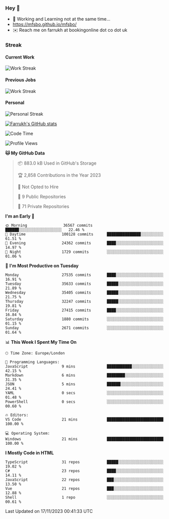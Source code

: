 ### Hey 👋

- 🏃 Working and Learning not at the same time...
- https://mfsbo.github.io/mfsbo/
- ✉️ Reach me on farrukh at bookingonline dot co dot uk

### Streak
#### Current Work
![Work Streak](https://streak-stats.demolab.com/?user=mfsbo)
#### Previous Jobs
![Work Streak](https://streak-stats.demolab.com/?user=farrukhcw)
#### Personal
![Personal Streak](https://streak-stats.demolab.com/?user=farrukhsubhani)

[![Farrukh's GitHub stats](https://github-readme-stats.vercel.app/api?username=mfsbo&hide=stars&count_private=true)](https://github.com/mfsbo/)

<!--START_SECTION:waka-->
![Code Time](http://img.shields.io/badge/Code%20Time-561%20hrs%2014%20mins-blue)

![Profile Views](http://img.shields.io/badge/Profile%20Views-0-blue)

**🐱 My GitHub Data** 

> 📦 883.0 kB Used in GitHub's Storage 
 > 
> 🏆 2,858 Contributions in the Year 2023
 > 
> 🚫 Not Opted to Hire
 > 
> 📜 9 Public Repositories 
 > 
> 🔑 71 Private Repositories 
 > 
**I'm an Early 🐤** 

```text
🌞 Morning                36567 commits       ██████░░░░░░░░░░░░░░░░░░░   22.46 % 
🌆 Daytime                100128 commits      ███████████████░░░░░░░░░░   61.51 % 
🌃 Evening                24362 commits       ████░░░░░░░░░░░░░░░░░░░░░   14.97 % 
🌙 Night                  1729 commits        ░░░░░░░░░░░░░░░░░░░░░░░░░   01.06 % 
```
📅 **I'm Most Productive on Tuesday** 

```text
Monday                   27535 commits       ████░░░░░░░░░░░░░░░░░░░░░   16.91 % 
Tuesday                  35633 commits       █████░░░░░░░░░░░░░░░░░░░░   21.89 % 
Wednesday                35405 commits       █████░░░░░░░░░░░░░░░░░░░░   21.75 % 
Thursday                 32247 commits       █████░░░░░░░░░░░░░░░░░░░░   19.81 % 
Friday                   27415 commits       ████░░░░░░░░░░░░░░░░░░░░░   16.84 % 
Saturday                 1880 commits        ░░░░░░░░░░░░░░░░░░░░░░░░░   01.15 % 
Sunday                   2671 commits        ░░░░░░░░░░░░░░░░░░░░░░░░░   01.64 % 
```


📊 **This Week I Spent My Time On** 

```text
🕑︎ Time Zone: Europe/London

💬 Programming Languages: 
JavaScript               9 mins              ███████████░░░░░░░░░░░░░░   42.15 % 
Markdown                 6 mins              ████████░░░░░░░░░░░░░░░░░   31.35 % 
JSON                     5 mins              ██████░░░░░░░░░░░░░░░░░░░   24.41 % 
YAML                     0 secs              ░░░░░░░░░░░░░░░░░░░░░░░░░   01.48 % 
PowerShell               0 secs              ░░░░░░░░░░░░░░░░░░░░░░░░░   00.60 % 

🔥 Editors: 
VS Code                  21 mins             █████████████████████████   100.00 % 

💻 Operating System: 
Windows                  21 mins             █████████████████████████   100.00 % 
```

**I Mostly Code in HTML** 

```text
TypeScript               31 repos            █████░░░░░░░░░░░░░░░░░░░░   19.02 % 
C#                       23 repos            ████░░░░░░░░░░░░░░░░░░░░░   14.11 % 
JavaScript               22 repos            ███░░░░░░░░░░░░░░░░░░░░░░   13.50 % 
Vue                      21 repos            ███░░░░░░░░░░░░░░░░░░░░░░   12.88 % 
Shell                    1 repo              ░░░░░░░░░░░░░░░░░░░░░░░░░   00.61 % 
```




 Last Updated on 17/11/2023 00:41:33 UTC
<!--END_SECTION:waka-->
<!--
**mfsbo/mfsbo** is a ✨ _special_ ✨ repository because its `README.md` (this file) appears on your GitHub profile.

Here are some ideas to get you started:

- 🔭 I’m currently working on ...
- 🌱 I’m currently learning ...
- 👯 I’m looking to collaborate on ...
- 🤔 I’m looking for help with ...
- 💬 Ask me about ...
- 📫 How to reach me: ...
- 😄 Pronouns: ...
- ⚡ Fun fact: ...
-->
